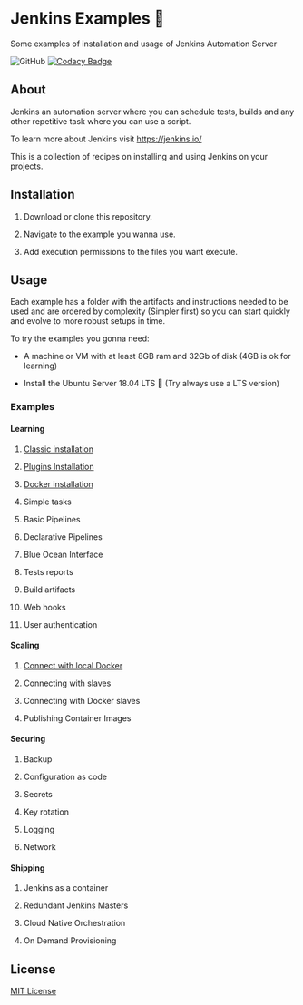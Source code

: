 # Jenkins Examples 🤵

Some examples of installation and usage of Jenkins Automation Server

![GitHub](https://img.shields.io/github/license/edumco/jenkins-examples)
[![Codacy Badge](https://api.codacy.com/project/badge/Grade/392979a83cd1494ab8969900f7240561)](https://www.codacy.com/manual/edumco/jenkins-examples?utm_source=github.com&utm_medium=referral&utm_content=edumco/jenkins-examples&utm_campaign=Badge_Grade)

## About

Jenkins an automation server where you can schedule tests, builds and any other repetitive task where you can use a script.

To learn more about Jenkins visit <https://jenkins.io/>

This is a collection of recipes on installing and using Jenkins on your projects.

## Installation

1. Download or clone this repository.

2. Navigate to the example you wanna use.

3. Add execution permissions to the files you want execute.

## Usage

Each example has a folder with the artifacts and instructions needed to be used and are ordered by complexity (Simpler first) so you can start quickly and evolve to more robust setups in time.

To try the examples you gonna need:

- A machine or VM with at least 8GB ram and 32Gb of disk (4GB is ok for learning)

- Install the Ubuntu Server 18.04 LTS 🐧 (Try always use a LTS version)

### Examples

#### Learning

1. [Classic installation](docs/classic/readme.md)

2. [Plugins Installation](docs/plugins-installation.md)

3. [Docker installation](docs/docker-installation/readme.md)

4. Simple tasks

5. Basic Pipelines

6. Declarative Pipelines

7. Blue Ocean Interface

8. Tests reports

9. Build artifacts

10. Web hooks

11. User authentication

#### Scaling

1. [Connect with local Docker](docs/classic-docker/readme.md)

2. Connecting with slaves

3. Connecting with Docker slaves

4. Publishing Container Images

#### Securing

1. Backup

2. Configuration as code

3. Secrets

4. Key rotation

5. Logging

6. Network

#### Shipping

1. Jenkins as a container

2. Redundant Jenkins Masters

3. Cloud Native Orchestration

4. On Demand Provisioning

## License

[MIT License](LICENSE)
